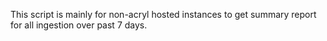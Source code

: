 This script is mainly for non-acryl hosted instances to get summary report for all ingestion over past 7 days.